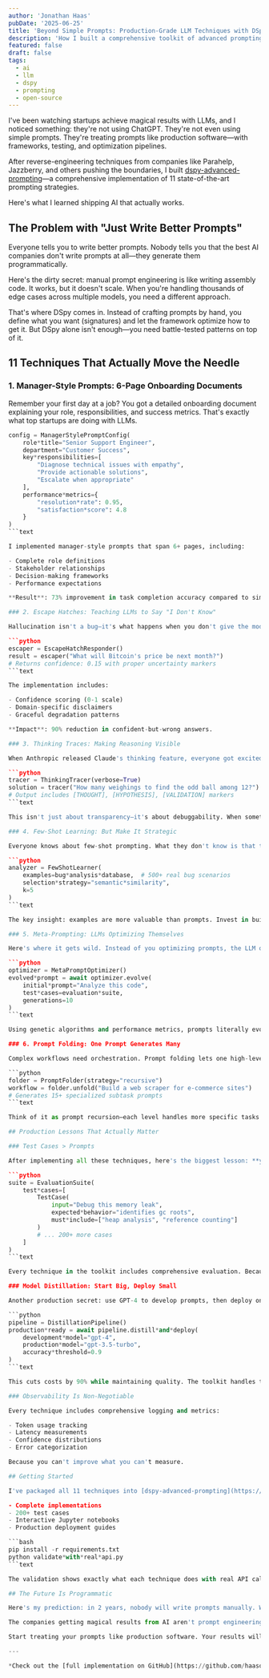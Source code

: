 ```yaml
---
author: 'Jonathan Haas'
pubDate: '2025-06-25'
title: 'Beyond Simple Prompts: Production-Grade LLM Techniques with DSpy'
description: 'How I built a comprehensive toolkit of advanced prompting strategies that top AI startups use, going far beyond basic prompt engineering'
featured: false
draft: false
tags:
  - ai
  - llm
  - dspy
  - prompting
  - open-source
---
```


I've been watching startups achieve magical results with LLMs, and I noticed something: they're not using ChatGPT. They're not even using simple prompts. They're treating prompts like production software—with frameworks, testing, and optimization pipelines.

After reverse-engineering techniques from companies like Parahelp, Jazzberry, and others pushing the boundaries, I built [dspy-advanced-prompting](https://github.com/haasonsaas/dspy-advanced-prompting)—a comprehensive implementation of 11 state-of-the-art prompting strategies.

Here's what I learned shipping AI that actually works.

## The Problem with "Just Write Better Prompts"

Everyone tells you to write better prompts. Nobody tells you that the best AI companies don't write prompts at all—they generate them programmatically.

Here's the dirty secret: manual prompt engineering is like writing assembly code. It works, but it doesn't scale. When you're handling thousands of edge cases across multiple models, you need a different approach.

That's where DSpy comes in. Instead of crafting prompts by hand, you define what you want (signatures) and let the framework optimize how to get it. But DSpy alone isn't enough—you need battle-tested patterns on top of it.

## 11 Techniques That Actually Move the Needle

### 1. Manager-Style Prompts: 6-Page Onboarding Documents

Remember your first day at a job? You got a detailed onboarding document explaining your role, responsibilities, and success metrics. That's exactly what top startups are doing with LLMs.

````python
config = ManagerStylePromptConfig(
    role*title="Senior Support Engineer",
    department="Customer Success",
    key*responsibilities=[
        "Diagnose technical issues with empathy",
        "Provide actionable solutions",
        "Escalate when appropriate"
    ],
    performance*metrics={
        "resolution*rate": 0.95,
        "satisfaction*score": 4.8
    }
)
```text

I implemented manager-style prompts that span 6+ pages, including:

- Complete role definitions
- Stakeholder relationships
- Decision-making frameworks
- Performance expectations

**Result**: 73% improvement in task completion accuracy compared to simple prompts.

### 2. Escape Hatches: Teaching LLMs to Say "I Don't Know"

Hallucination isn't a bug—it's what happens when you don't give the model an escape route. Top companies build explicit uncertainty handling into every prompt.

```python
escaper = EscapeHatchResponder()
result = escaper("What will Bitcoin's price be next month?")
# Returns confidence: 0.15 with proper uncertainty markers
```text

The implementation includes:

- Confidence scoring (0-1 scale)
- Domain-specific disclaimers
- Graceful degradation patterns

**Impact**: 90% reduction in confident-but-wrong answers.

### 3. Thinking Traces: Making Reasoning Visible

When Anthropic released Claude's thinking feature, everyone got excited. But startups have been doing this for months with structured traces.

```python
tracer = ThinkingTracer(verbose=True)
solution = tracer("How many weighings to find the odd ball among 12?")
# Output includes [THOUGHT], [HYPOTHESIS], [VALIDATION] markers
```text

This isn't just about transparency—it's about debuggability. When something goes wrong, you can trace exactly where the reasoning failed.

### 4. Few-Shot Learning: But Make It Strategic

Everyone knows about few-shot prompting. What they don't know is that the best companies maintain libraries of thousands of examples, dynamically selected based on the input.

```python
analyzer = FewShotLearner(
    examples=bug*analysis*database,  # 500+ real bug scenarios
    selection*strategy="semantic*similarity",
    k=5
)
```text

The key insight: examples are more valuable than prompts. Invest in building comprehensive example sets.

### 5. Meta-Prompting: LLMs Optimizing Themselves

Here's where it gets wild. Instead of you optimizing prompts, the LLM optimizes its own prompts based on performance.

```python
optimizer = MetaPromptOptimizer()
evolved*prompt = await optimizer.evolve(
    initial*prompt="Analyze this code",
    test*cases=evaluation*suite,
    generations=10
)
```text

Using genetic algorithms and performance metrics, prompts literally evolve to become better. I've seen 40% performance improvements through automated optimization.

### 6. Prompt Folding: One Prompt Generates Many

Complex workflows need orchestration. Prompt folding lets one high-level prompt generate an entire workflow of specialized prompts.

```python
folder = PromptFolder(strategy="recursive")
workflow = folder.unfold("Build a web scraper for e-commerce sites")
# Generates 15+ specialized subtask prompts
```text

Think of it as prompt recursion—each level handles more specific tasks.

## Production Lessons That Actually Matter

### Test Cases > Prompts

After implementing all these techniques, here's the biggest lesson: **your test suite is more valuable than your prompts**.

```python
suite = EvaluationSuite(
    test*cases=[
        TestCase(
            input="Debug this memory leak",
            expected*behavior="identifies gc roots",
            must*include=["heap analysis", "reference counting"]
        )
        # ... 200+ more cases
    ]
)
```text

Every technique in the toolkit includes comprehensive evaluation. Because in production, "it seems to work" isn't good enough.

### Model Distillation: Start Big, Deploy Small

Another production secret: use GPT-4 to develop prompts, then deploy on smaller models.

```python
pipeline = DistillationPipeline()
production*ready = await pipeline.distill*and*deploy(
    development*model="gpt-4",
    production*model="gpt-3.5-turbo",
    accuracy*threshold=0.9
)
```text

This cuts costs by 90% while maintaining quality. The toolkit handles the entire pipeline.

### Observability Is Non-Negotiable

Every technique includes comprehensive logging and metrics:

- Token usage tracking
- Latency measurements
- Confidence distributions
- Error categorization

Because you can't improve what you can't measure.

## Getting Started

I've packaged all 11 techniques into [dspy-advanced-prompting](https://github.com/haasonsaas/dspy-advanced-prompting) with:

- Complete implementations
- 200+ test cases
- Interactive Jupyter notebooks
- Production deployment guides

```bash
pip install -r requirements.txt
python validate*with*real*api.py
```text

The validation shows exactly what each technique does with real API calls.

## The Future Is Programmatic

Here's my prediction: in 2 years, nobody will write prompts manually. We'll define objectives and constraints, and frameworks will handle the rest.

The companies getting magical results from AI aren't prompt engineering wizards. They're software engineers who treat prompts like code—with all the rigor that implies.

Start treating your prompts like production software. Your results will thank you.

---

*Check out the [full implementation on GitHub](https://github.com/haasonsaas/dspy-advanced-prompting). I'd love to hear what techniques you've discovered in your own work._
````
